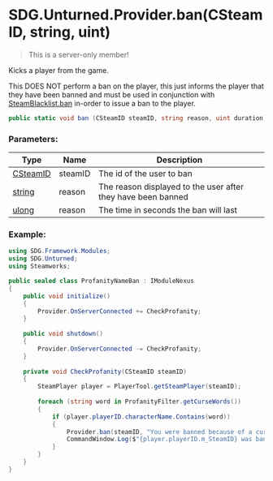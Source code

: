 # SDG.Unturned.Provider.ban(CSteamID, string, uint)

> This is a server-only member!

Kicks a player from the game. 

This DOES NOT perform a ban on the player, this just informs the player that they have been banned and must be used in conjunction with [SteamBlacklist.ban](scripting/sdg/unturned/steamblacklist/ban) in-order to issue a ban to the player.

```csharp
public static void ban (CSteamID steamID, string reason, uint duration);
```

### Parameters:

Type | Name | Description
------------ | ------------- | -------------
[CSteamID](scripting/steamworks/csteamid) | steamID | The id of the user to ban
[string](https://docs.microsoft.com/en-us/dotnet/api/system.string?view=netframework-3.5) | reason | The reason displayed to the user after they have been banned
[ulong](https://docs.microsoft.com/en-us/dotnet/api/system.uint64?view=netframework-3.5) | reason | The time in seconds the ban will last

### Example:

```csharp
using SDG.Framework.Modules;
using SDG.Unturned;
using Steamworks;

public sealed class ProfanityNameBan : IModuleNexus
{
	public void initialize()
	{
		Provider.OnServerConnected += CheckProfanity;
	}
	
	public void shutdown()
	{
		Provider.OnServerConnected -= CheckProfanity;
	}
	
	private void CheckProfanity(CSteamID steamID)
	{
		SteamPlayer player = PlayerTool.getSteamPlayer(steamID);
		
		foreach (string word in ProfanityFilter.getCurseWords())
		{
			if (player.playerID.characterName.Contains(word))
			{
				Provider.ban(steamID, "You were banned because of a curse word in your name.", uint.MaxValue);
				CommandWindow.Log($"{player.playerID.m_SteamID} was banned because of a curse word in their name. ({player.playerID.characterName})");
			}
		}
	}
}
```